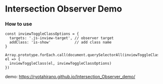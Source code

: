 # Intersection Observer Demo
 
### How to use

```
const inviewToggleClassOptions = {
  targets: '.js-inview-target', // observer target
  addClass: 'is-show'           // add class name
}
```

```
Array.prototype.forEach.call(document.querySelectorAll(inviewToggleClassOptions.targets), el => {
  inviewToggleClass(el, inviewToggleClassOptions)
})
```

demo: https://ryotahirano.github.io/Intersection_Observer_demo/